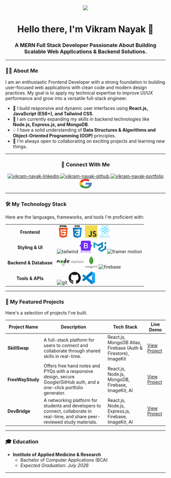 <div align="center">
  <img src="https://media.giphy.com/media/v1.Y2lkPTc5MGI3NjExd2JvZ3gzZ3o1Mjd0cHR1a2JjZGFua2QxZHR0ajd0eDBlMXY2eTVuYSZlcD12MV9pbnRlcm5hbF9naWZfYnlfaWQmY3Q9Zw/qgQUggAC3Pfv687qPC/giphy.gif" width="50px" />
  
  <h1>Hello there, I'm Vikram Nayak 👋</h1>
  
  <h3>A MERN Full Stack Developer Passionate About Building Scalable Web Applications & Backend Solutions.</h3>
  
</div>

---

### 👨‍💻 About Me

I am an enthusiastic Frontend Developer with a strong foundation in building user-focused web applications with clean code and modern design practices. My goal is to apply my technical expertise to improve UI/UX performance and grow into a versatile full-stack engineer.

-   🚀 I build responsive and dynamic user interfaces using **React.js, JavaScript (ES6+), and Tailwind CSS**.
-   🌱 I am currently expanding my skills in backend technologies like **Node.js, Express.js, and MongoDB**.
-   💡 I have a solid understanding of **Data Structures & Algorithms and Object-Oriented Programming (OOP)** principles.
-   🤝 I'm always open to collaborating on exciting projects and learning new things.

---

<div align="center">

### 🔗 Connect With Me
<p>
  <a href="https://linkedin.com/in/vikram-nayak-50153a348" target="blank">
    <img align="center" src="https://raw.githubusercontent.com/rahuldkjain/github-profile-readme-generator/master/src/images/icons/Social/linked-in-alt.svg" alt="vikram-nayak-linkedin" height="30" width="40" />
  </a>
  <a href="https://github.com/Vikram-ui2004" target="blank">
    <img align="center" src="https://raw.githubusercontent.com/rahuldkjain/github-profile-readme-generator/master/src/images/icons/Social/github.svg" alt="vikram-nayak-github" height="30" width="40" />
  </a>
  <a href="https://portfolionext-coral.vercel.app/" target="blank">
    <img align="center" src="https://raw.githubusercontent.com/rahuldkjain/github-profile-readme-generator/master/src/images/icons/Social/website.svg" alt="vikram-nayak-portfolio" height="30" width="40" />
  </a>
  <a href="mailto:nayakvikram038@gmail.com" target="blank">
    <img align="center" src="https://raw.githubusercontent.com/devicons/devicon/master/icons/google/google-original.svg" alt="nayakvikram038-email" height="30" width="40" />
  </a>
</p>
</div>

---

### 🛠️ My Technology Stack

Here are the languages, frameworks, and tools I'm proficient with:

<table>
  <tr>
    <td align="center"><strong>Frontend</strong></td>
    <td>
      <img src="https://raw.githubusercontent.com/devicons/devicon/master/icons/html5/html5-original-wordmark.svg" alt="html5" width="40" height="40"/>
      <img src="https://raw.githubusercontent.com/devicons/devicon/master/icons/css3/css3-original-wordmark.svg" alt="css3" width="40" height="40"/>
      <img src="https://raw.githubusercontent.com/devicons/devicon/master/icons/javascript/javascript-original.svg" alt="javascript" width="40" height="40"/>
      <img src="https://raw.githubusercontent.com/devicons/devicon/master/icons/react/react-original-wordmark.svg" alt="react" width="40" height="40"/>
    </td>
  </tr>
  <tr>
    <td align="center"><strong>Styling & UI</strong></td>
    <td>
      <img src="https://www.vectorlogo.zone/logos/tailwindcss/tailwindcss-icon.svg" alt="tailwind" width="40" height="40"/>
      <img src="https://raw.githubusercontent.com/devicons/devicon/master/icons/bootstrap/bootstrap-plain-wordmark.svg" alt="bootstrap" width="40" height="40"/>
      <img src="https://raw.githubusercontent.com/devicons/devicon/master/icons/materialui/materialui-original.svg" alt="materialui" width="40" height="40"/>
      <img src="https://cdn.worldvectorlogo.com/logos/framer-motion.svg" alt="framer motion" width="40" height="40"/>
    </td>
  </tr>
  <tr>
    <td align="center"><strong>Backend & Database</strong></td>
    <td>
      <img src="https://raw.githubusercontent.com/devicons/devicon/master/icons/nodejs/nodejs-original-wordmark.svg" alt="nodejs" width="40" height="40"/>
      <img src="https://raw.githubusercontent.com/devicons/devicon/master/icons/express/express-original-wordmark.svg" alt="express" width="40" height="40"/>
      <img src="https://raw.githubusercontent.com/devicons/devicon/master/icons/mongodb/mongodb-original-wordmark.svg" alt="mongodb" width="40" height="40"/>
      <img src="https://www.vectorlogo.zone/logos/firebase/firebase-icon.svg" alt="firebase" width="40" height="40"/>
    </td>
  </tr>
  <tr>
    <td align="center"><strong>Tools & APIs</strong></td>
    <td>
      <img src="https://www.vectorlogo.zone/logos/git-scm/git-scm-icon.svg" alt="git" width="40" height="40"/>
      <img src="https://raw.githubusercontent.com/devicons/devicon/master/icons/github/github-original.svg" alt="github" width="40" height="40"/>
      <img src="https://raw.githubusercontent.com/devicons/devicon/master/icons/vscode/vscode-original.svg" alt="vscode" width="40" height="40"/>
    </td>
  </tr>
</table>

---

### 🚀 My Featured Projects

Here's a selection of projects I've built.

| Project Name      | Description                                                                                             | Tech Stack                                                     | Live Demo                                                     |
|-------------------|---------------------------------------------------------------------------------------------------------|----------------------------------------------------------------|---------------------------------------------------------------|
| **SkillSwap** | A full-stack platform for users to connect and collaborate through shared skills in real-time. | React.js, MongoDB Atlas, Firebase (Auth & Firestore), ImageKit | [View Project](https://skillswap-skillplatform.vercel.app)   |
| **FreeWayStudy** | Offers free hand notes and PYQs with a responsive design, secure Google/GitHub auth, and a one-click portfolio generator. | React.js, Node.js, MongoDB, Firebase, ImageKit, AI | [View Project](https://www.freewaystudy.tech)                      |
| **DevBridge** | A networking platform for students and developers to connect, collaborate in real-time, and share peer-reviewed study materials. | React.js, Node.js, Express.js, Firebase, ImageKit, AI | [View Project](https://devbridge-app.vercel.app)              |


---

### 🎓 Education

-   **Institute of Applied Medicine & Research**
    -   Bachelor of Computer Applications (BCA)
    -   *Expected Graduation: July 2026*

---
